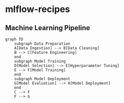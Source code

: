 # mlflow-recipes

## Machine Learning Pipeline

```mermaid
graph TD
    subgraph Data Preparation
    A[Data Ingestion] --> B[Data Cleaning]
    B --> C[Feature Engineering]
    end
    subgraph Model Training
    D[Model Selection] --> E[Hyperparameter Tuning]
    E --> F[Model Training]
    end
    subgraph Model Deployment
    G[Model Evaluation] --> H[Model Deployment]
    end
    C --> F
    F --> G
```
